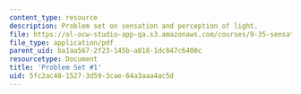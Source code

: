 ```yaml
---
content_type: resource
description: Problem set on sensation and perception of light.
file: https://ol-ocw-studio-app-qa.s3.amazonaws.com/courses/9-35-sensation-and-perception-spring-2009/5fc2ac4815273d593cae64a3aaa4ac5d_MIT9_35s09_pset01.pdf
file_type: application/pdf
parent_uid: ba1aa567-2f23-145b-a818-1dc847c6400c
resourcetype: Document
title: 'Problem Set #1'
uid: 5fc2ac48-1527-3d59-3cae-64a3aaa4ac5d
---
```

